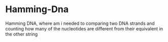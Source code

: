 # Hamming-Dna

Hamming DNA, where am i needed to  comparing two DNA strands and counting how many of the nucleotides are different from their equivalent in the other string
